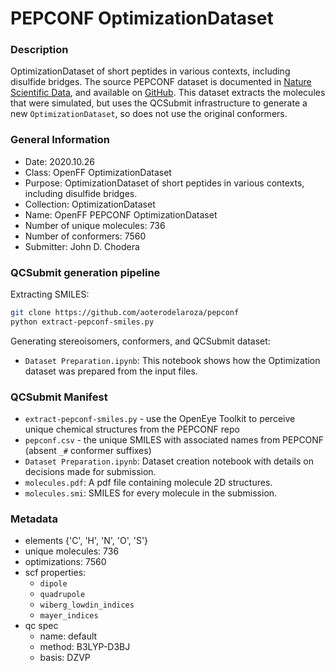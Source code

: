 # PEPCONF OptimizationDataset

### Description

OptimizationDataset of short peptides in various contexts, including disulfide bridges.
The source PEPCONF dataset is documented in [Nature Scientific Data](https://www.nature.com/articles/sdata2018310), and available on [GitHub](https://github.com/aoterodelaroza/pepconf).
This dataset extracts the molecules that were simulated, but uses the QCSubmit infrastructure to generate a new `OptimizationDataset`, so does not use the original conformers.

### General Information

- Date: 2020.10.26
- Class: OpenFF OptimizationDataset
- Purpose: OptimizationDataset of short peptides in various contexts, including disulfide bridges.
- Collection: OptimizationDataset
- Name: OpenFF PEPCONF OptimizationDataset
- Number of unique molecules: 736
- Number of conformers: 7560
- Submitter: John D. Chodera

### QCSubmit generation pipeline

Extracting SMILES:

```bash
git clone https://github.com/aoterodelaroza/pepconf
python extract-pepconf-smiles.py
```

Generating stereoisomers, conformers, and QCSubmit dataset:

- `Dataset Preparation.ipynb`: This notebook shows how the Optimization dataset was prepared from the input files.

### QCSubmit Manifest

- `extract-pepconf-smiles.py` - use the OpenEye Toolkit to perceive unique chemical structures from the PEPCONF repo
- `pepconf.csv` - the unique SMILES with associated names from PEPCONF (absent `_#` conformer suffixes)
- `Dataset Preparation.ipynb`: Dataset creation notebook with details on decisions made for submission.
- `molecules.pdf`: A pdf file containing molecule 2D structures.
- `molecules.smi`: SMILES for every molecule in the submission.

### Metadata

- elements {'C', 'H', 'N', 'O', 'S'}
- unique molecules: 736
- optimizations: 7560
- scf properties:
    - `dipole`
    - `quadrupole`
    - `wiberg_lowdin_indices`
    - `mayer_indices`
- qc spec
    - name: default
    - method: B3LYP-D3BJ
    - basis: DZVP
